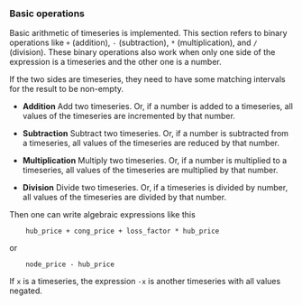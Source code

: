### Basic operations

Basic arithmetic of timeseries is implemented.  This section refers to
binary operations like `+` (addition), `-` (subtraction), `*` (multiplication),
and `/` (division).  These binary operations also work when only one side 
of the expression is a timeseries and the other one is a number.

If the two sides are timeseries, they need to have some matching 
intervals for the result to be non-empty.

* **Addition** Add two timeseries.  Or, if a number is added to a timeseries, 
  all values of the timeseries are incremented by that number.

* **Subtraction** Subtract two timeseries.  Or, if a number is subtracted from a 
  timeseries, all values of the timeseries are reduced by that number.

* **Multiplication** Multiply two timeseries.  Or, if a number is multiplied 
  to a timeseries, all values of the timeseries are multiplied by that number.

* **Division** Divide two timeseries.  Or, if a timeseries is divided by number, 
  all values of the timeseries are divided by that number.

Then one can write algebraic expressions like this
```
    hub_price + cong_price + loss_factor * hub_price
```
or
```
    node_price - hub_price
```

If `x` is a timeseries, the expression `-x` is another timeseries with all 
values negated. 
